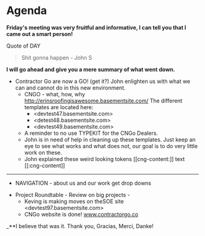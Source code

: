 # Agenda

**Friday's meeting was very fruitful and informative, I can tell you that I came out a smart person!**

Quote of DAY
>Shit gonna happen - John S

**I will go ahead and give you a mere summary of what went down.**

* Contractor Go are now a GO! (get it?)
  John enlighten us with what we can and cannot do in this new environment.
  - CNGO - what, how, why
    http://erinsroofingisawesome.basementsite.com/
    The different templates are located here:
    - <devtest47.basementsite.com>
    - <detest48.basementsite.com>
    - <devtest49.basementsite.com>
  - A reminder to no use TYPEKIT for the CNGo Dealers.
  - John is in need of help in cleaning up these templates.
    Just keep an eye to see what works and what does not, our goal is to do very little work on these.
  - John explained these weird looking tokens [[cng-content:]] text [[:cng-content]]  
___  
* NAVIGATION - about us and our work get drop downs

- Project Roundtable -
  Review on big projects -
  - Keving is making moves on theSOE site
    <devtest97.basementsite.com>
  - CNGo website is done! www.contractorgo.co    

_**I believe that was it. Thank you, Gracias, Merci, Danke!
